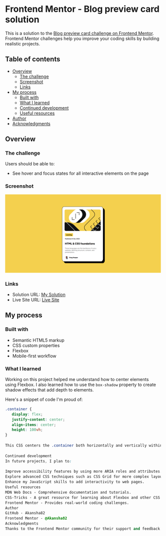# Frontend Mentor - Blog preview card solution

This is a solution to the [Blog preview card challenge on Frontend Mentor](https://www.frontendmentor.io/challenges/blog-preview-card-ckPaj01IcS). Frontend Mentor challenges help you improve your coding skills by building realistic projects. 

## Table of contents

- [Overview](#overview)
  - [The challenge](#the-challenge)
  - [Screenshot](#screenshot)
  - [Links](#links)
- [My process](#my-process)
  - [Built with](#built-with)
  - [What I learned](#what-i-learned)
  - [Continued development](#continued-development)
  - [Useful resources](#useful-resources)
- [Author](#author)
- [Acknowledgments](#acknowledgments)

## Overview

### The challenge

Users should be able to:

- See hover and focus states for all interactive elements on the page

### Screenshot

![Screenshot](./assets/images/screenshot.png)

### Links

- Solution URL: [My Solution](https://github.com/Akansha82/blog-preview-card)
- Live Site URL: [Live Site](https://akansha82.github.io/blog-preview-card/)

## My process

### Built with

- Semantic HTML5 markup
- CSS custom properties
- Flexbox
- Mobile-first workflow

### What I learned

Working on this project helped me understand how to center elements using Flexbox. I also learned how to use the `box-shadow` property to create shadow effects that add depth to elements.

Here's a snippet of code I'm proud of:

```css
.container {
   display: flex;
   justify-content: center;
   align-items: center;
   height: 100vh;
}

This CSS centers the .container both horizontally and vertically within the viewport.

Continued development
In future projects, I plan to:

Improve accessibility features by using more ARIA roles and attributes.
Explore advanced CSS techniques such as CSS Grid for more complex layouts.
Enhance my JavaScript skills to add interactivity to web pages.
Useful resources
MDN Web Docs - Comprehensive documentation and tutorials.
CSS-Tricks - A great resource for learning about Flexbox and other CSS techniques.
Frontend Mentor - Provides real-world coding challenges.
Author
GitHub - Akansha82
Frontend Mentor - @Akansha82
Acknowledgments
Thanks to the Frontend Mentor community for their support and feedback throughout this challenge. Special thanks to the MDN Web Docs and CSS-Tricks for their helpful resources.